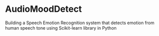 # AudioMoodDetect
Building a Speech Emotion Recognition system that detects emotion from human speech tone using Scikit-learn library in Python
